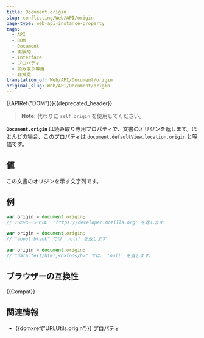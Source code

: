 ```yaml
---
title: Document.origin
slug: conflicting/Web/API/origin
page-type: web-api-instance-property
tags:
  - API
  - DOM
  - Document
  - 実験的
  - Interface
  - プロパティ
  - 読み取り専用
  - 非推奨
translation_of: Web/API/Document/origin
original_slug: Web/API/Document/origin
---
```


{{APIRef("DOM")}}{{deprecated_header}}

> **Note:** 代わりに `self.origin` を使用してください。

**`Document.origin`** は読み取り専用プロパティで、文書のオリジンを返します。ほとんどの場合、このプロパティは `document.defaultView.location.origin` と等価です。

## 値

この文書のオリジンを示す文字列です。

## 例

```js
var origin = document.origin;
// このページでは、 'https://developer.mozilla.org' を返します

var origin = document.origin;
// "about:blank" では 'null' を返します

var origin = document.origin;
// "data:text/html,<b>foo</b>" では、 'null' を返します。
```

## ブラウザーの互換性

{{Compat}}

## 関連情報

- {{domxref("URLUtils.origin")}} プロパティ
